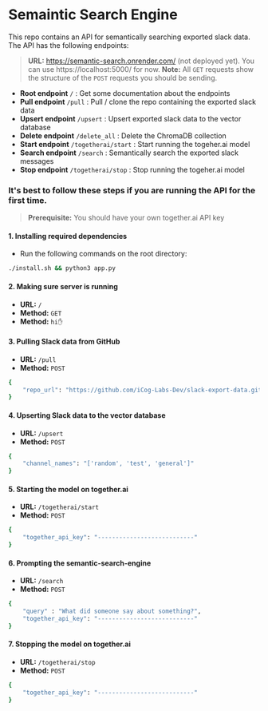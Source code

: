 # Semaintic Search Engine

This repo contains an API for semantically searching exported slack data. The API has the following endpoints:
>**URL:** https://semantic-search.onrender.com/ (not deployed yet). You can use https://localhost:5000/ for now.
>**Note:** All `GET` requests show the structure of the `POST` requests you should be sending.
-  **Root endpoint** `/` : Get some documentation about the endpoints
-  **Pull endpoint** `/pull` : Pull / clone the repo containing the exported slack data
-  **Upsert endpoint** `/upsert` : Upsert exported slack data to the vector database
-  **Delete endpoint** `/delete_all` : Delete the ChromaDB collection
-  **Start endpoint** `/togetherai/start` : Start running the togeher.ai model
-  **Search endpoint** `/search` : Semantically search the exported slack messages
-  **Stop endpoint** `/togetherai/stop` : Stop running the togeher.ai model


### It's best to follow these steps if you are running the API for the first time.
>**Prerequisite:** You should have your own together.ai API key

#### 1. Installing required dependencies
* Run the following commands on the root directory:
```sh
./install.sh && python3 app.py
```
#### 2. Making sure server is running
* **URL:** `/`
* **Method:** `GET`
* **Method:** `hi✋`

#### 3. Pulling Slack data from GitHub
* **URL:** `/pull`
* **Method:** `POST`
```sh
{
    "repo_url": "https://github.com/iCog-Labs-Dev/slack-export-data.git"
}
```
#### 4. Upserting Slack data to the vector database
* **URL:** `/upsert`
* **Method:** `POST`
```sh
{
    "channel_names": "['random', 'test', 'general']"
}
```
#### 5. Starting the model on together.ai
* **URL:** `/togetherai/start`
* **Method:** `POST`
```sh
{
	"together_api_key": "---------------------------"
}
```
#### 6. Prompting the semantic-search-engine
* **URL:** `/search`
* **Method:** `POST`
```sh
{
	"query" : "What did someone say about something?",
	"together_api_key": "---------------------------"
}
```
#### 7. Stopping the model on together.ai
* **URL:** `/togetherai/stop`
* **Method:** `POST`
```sh
{
	"together_api_key": "---------------------------"
}
```